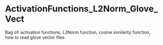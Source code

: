# ActivationFunctions_L2Norm_Glove_Vect
Bag of: activation functions, L2Norm function, cosine similarity function, how to read glove vector files
